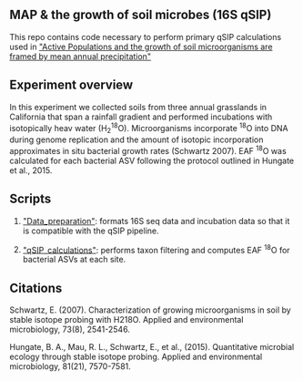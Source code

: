 ## MAP & the growth of soil microbes (16S qSIP) 

This repo contains code necessary to perform primary qSIP calculations used in ["Active Populations and the growth of soil microorganisms are framed by mean annual precipitation"](https://doi.org/10.1016/j.soilbio.2022.108886) 

## Experiment overview  

In this experiment we collected soils from three annual grasslands in California that span a rainfall gradient and performed incubations with isotopically heav water (H<sub>2</sub><sup>18</sup>O). Microorganisms incorporate <sup>18</sup>O into DNA during genome replication and the amount of isotopic incorporation approximates in situ bacterial growth rates (Schwartz 2007). EAF <sup>18</sup>O  was calculated for each bacterial ASV following the protocol outlined in Hungate et al., 2015.  

## Scripts  
  
1. ["Data_preparation"](https://htmlpreview.github.io/?https://github.com/mmf289/MAP-and-microbial-growth/blob/main/docs/Data_preparation.html): formats 16S seq data and incubation data so that it is compatible with the qSIP pipeline. 

2. ["qSIP_calculations"](https://htmlpreview.github.io/?https://github.com/mmf289/MAP-and-microbial-growth/blob/main/docs/qSIP_calculations.html): performs taxon filtering and computes EAF <sup>18</sup>O for bacterial ASVs at each site.  


## Citations

Schwartz, E. (2007). Characterization of growing microorganisms in soil by stable isotope probing with H218O. Applied and environmental microbiology, 73(8), 2541-2546.

Hungate, B. A., Mau, R. L., Schwartz, E., et al., (2015). Quantitative microbial ecology through stable isotope probing. Applied and environmental microbiology, 81(21), 7570-7581.
